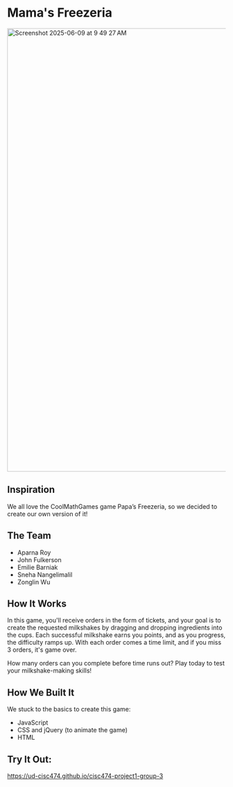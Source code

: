 # Mama's Freezeria

<img width="1022" alt="Screenshot 2025-06-09 at 9 49 27 AM" src="https://github.com/user-attachments/assets/7f927f5b-76b8-47b2-a2d2-2e60bc5f262e" />

## Inspiration

We all love the CoolMathGames game Papa’s Freezeria, so we decided to create our own version of it!

## The Team
- Aparna Roy
- John Fulkerson
- Emilie Barniak
- Sneha Nangelimalil
- Zonglin Wu

## How It Works

In this game, you'll receive orders in the form of tickets, and your goal is to create the requested milkshakes by dragging and dropping ingredients into the cups. Each successful milkshake earns you points, and as you progress, the difficulty ramps up. With each order comes a time limit, and if you miss 3 orders, it's game over. 

How many orders can you complete before time runs out? Play today to test your milkshake-making skills!

## How We Built It

We stuck to the basics to create this game:

- JavaScript
- CSS and jQuery (to animate the game)
- HTML

## Try It Out:

https://ud-cisc474.github.io/cisc474-project1-group-3
